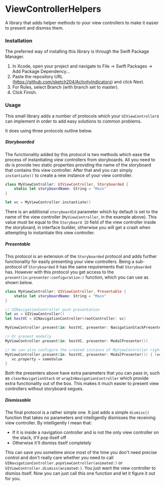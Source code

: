 # ViewControllerHelpers

A library that adds helper methods to your view controllers to make it easier to present and dismiss them.

### Installation
The preferred way of installing this library is through the Swift Package Manager.

1. In Xcode, open your project and navigate to File → Swift Packages → Add Package Dependency...
1. Paste the repository URL (https://github.com/sketch204/ActivityIndicators) and click Next.
1. For Rules, select Branch (with branch set to master).
1. Click Finish.

### Usage

This small library adds a number of protocols which your `UIViewController`s can implement in order to add easy solutions to common problems.

It does using three protocols outline below.

##### Storyboarded

The functionality added by this protocol is two methods which ease the process of instantiating view controllers from storyboards. All you need to do is provide two static properties providing the name of the storyboard that contains this view controller. After that and you can simply `instantiate()` to create a new instance of your view controller.

```swift
class MyViewController: UIViewController, Storyboarded {
    static let storyboardName: String = "Main"
}

let vc = MyViewController.instantiate()
```

There is an additional `storyboardId` parameter which by default is set to the name of the view controller (`MyViewController`, in the example above). This value must be equal to the `Storyboard ID` field of the view controller inside the storyboard, in interface builder, otherwise you will get a crash when attempting to instantiate this view controller.


##### Presentable

This protocol is an extension of the `Storyboarded` protocol and adds further functionality for easily presenting your view controllers. Being a sub-protocol of `Storyboarded` it has the same requirements that `Storyboarded` has. However with this protocol you get access to the `present(in:presenter:configuration:)` function, which you can use as shown below.

```swift
class MyViewController: UIViewController, Presentable {
    static let storyboardName: String = "Main"
}

// UINavigationController push presentation
let vc = UIViewController()
let hostVC = UINavigationController(rootController: vc)

MyViewController.present(in: hostVC, presenter: NavigationStackPresenter())

// Or present modally
MyViewController.present(in: hostVC, presenter: ModalPresenter())

// We can also configure the created instance of MyViewController right on the fly.
MyViewController.present(in: hostVC, presenter: ModalPresenter()) { (vc) in
   vc.property = someValue
}
```

Both the presenters above have extra parameters that you can pass in, such as `clearNavigationStack` or `wrapInNavigationController` which provide extra functionality out of the box. This makes it much easier to present view controllers without storyboard segues.


##### Dismissable

The final protocol is a rather simple one. It just adds a simple `dismiss()` function that takes no parameters and intelligently dismisses the receiving view controller. By intelligently I mean that:
- If it is inside a navigation controller and is not the only view controller on the stack, it'll pop itself off
- Otherwise it'll dismiss itself completely

This can save you sometime since most of the time you don't need precise control and don't really care whether you need to call `UINavigationController.popViewController(animated:)` or `UIViewController.dismiss(animated:)`. You just want the view controller to dismiss itself. Now you can just call this one function and let it figure it out for you.
